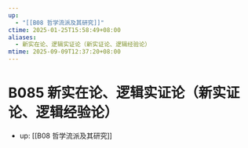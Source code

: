 ```yaml
---
up:
  - "[[B08 哲学流派及其研究]]"
ctime: 2025-01-25T15:58:49+08:00
aliases:
  - 新实在论、逻辑实证论（新实证论、逻辑经验论）
mtime: 2025-09-09T12:37:20+08:00
---
```


# B085 新实在论、逻辑实证论（新实证论、逻辑经验论）

- up: [[B08 哲学流派及其研究]]

